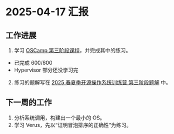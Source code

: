 # 2025-04-17 汇报

## 工作进展

1. 学习 [OSCamp 第三阶段课程](https://opencamp.cn/os2edu/camp/2025spring/stage/3?tab=video)，并完成其中的练习。
  - 已完成 600/600
  - Hypervisor 部分还没学习完
2. 练习的题解写在 [2025 春夏季开源操作系统训练营 第三阶段题解](https://leverimmy.top/2025/04/17/OpenCamp-OS-2025S-Stage-3-Tutorial/) 中。

## 下一周的工作

1. 分析系统调用，构建出一个最小的 OS。
2. 学习 Verus，先以“证明冒泡排序的正确性”为练习。
